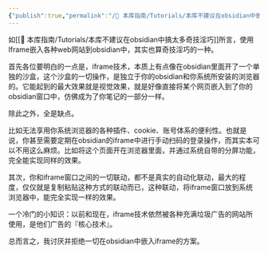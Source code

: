 ```yaml
---
{"publish":true,"permalink":"/🧰 本库指南/Tutorials/本库不建议在obsidian中做Iframe嵌入.md","title":"本库不建议在obsidian中做Iframe嵌入","created":"2022-09-02","modified":"2023-03-14","published":"2025-07-07T16:50:55.591+08:00","cssclasses":""}
---
```


如[[🧰 本库指南/Tutorials/本库不建议在obsidian中搞太多奇技淫巧]]所言，使用Iframe嵌入各种web网站到obsidian中，其实也算奇技淫巧的一种。

首先各位要明白的一点是，iframe技术，本质上有点像在obsidian里面开了一个单独的沙盒，这个沙盒的一切操作，是独立于你的obsidian和你系统所安装的浏览器的。它能起到的最大效果就是视觉效果，就是好像直接将某个网页嵌入到了你的obsidian窗口中，仿佛成为了你笔记的一部分一样。

除此之外，全是缺点。

比如无法享用你系统浏览器的各种插件、cookie、账号体系的便利性。也就是说，你甚至需要定期在obsidian的iframe中进行手动扫码的登录操作，而其实本可以不用这么麻烦。比如将这个页面开在浏览器里面，并通过系统自带的分屏功能，完全能实现同样的效果。

其次，你和iframe窗口之间的一切联动，都不是真实的自动化联动，最大的程度，仅仅就是复制粘贴这种方式的联动而已，这种联动，将iframe窗口放到系统浏览器中，能完全实现一样的效果。

一个冷门的小知识：以前和现在，iframe技术依然被各种充满垃圾广告的网站所使用，是他们广告的『核心技术』。

总而言之，我讨厌并拒绝一切在obsidian中嵌入iframe的方案。